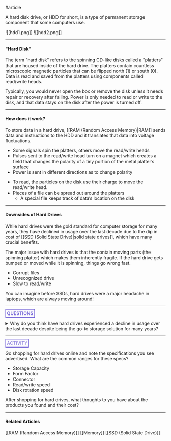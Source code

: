#article 

A hard disk drive, or HDD for short, is a type of permanent storage component that some computers use.

![[hdd1.png]]
![[hdd2.png]]

---
#### "Hard Disk"

The term "hard disk" refers to the spinning CD-like disks called a "platters" that are housed inside of the hard drive. The platters contain countless microscopic magnetic particles that can be flipped north (1) or south (0). Data is read and saved from the platters using components called read/write heads.

Typically, you would never open the box or remove the disk unless it needs repair or recovery after failing. Power is only needed to read or write to the disk, and that data stays on the disk after the power is turned off. 

---
#### How does it work?

To store data in a hard drive, [[RAM (Random Access Memory)|RAM]] sends data and instructions to the HDD and it translates that data into voltage fluctuations.
 * Some signals spin the platters, others move the read/write heads
* Pulses sent to the read/write head turn on a magnet which creates a field that changes the polarity of a tiny portion of the metal platter’s surface
* Power is sent in different directions as to change polarity
- To read, the particles on the disk use their charge to move the read/write head.
- Pieces of a file can be spread out around the platters
    - A special file keeps track of data’s location on the disk

---
#### Downsides of Hard Drives

While hard drives were the gold standard for computer storage for many years, they have declined in usage over the last decade due to the dip in cost of [[SSD (Solid State Drive)|solid state drives]], which have many crucial benefits.

The major issue with hard drives is that the contain moving parts (the spinning platter) which makes them inherently fragile. If the hard drive gets bumped or moved while it is spinning, things go wrong fast.
* Corrupt files
* Unrecognized drive
* Slow to read/write

You can imagine before SSDs, hard drives were a major headache in laptops, which are always moving around!

<hr>

**<span style="color: #7b6cd9; border: 2px solid #7b6cd9; padding: 3px">QUESTIONS</span>**

<details>
	<summary>Why do you think have hard drives experienced a decline in usage over the last decade despite being the go-to storage solution for many years?</summary>
		<p style="font-style: italic">Hard drives are fragile and our experience with computers is becoming more and more mobile.</p>
</details>

<hr>

<span style="color: #7b6cd9; border: 2px solid #7b6cd9; padding: 3px">ACTIVITY</span>

Go shopping for hard drives online and note the specifications you see advertised. What are the common ranges for these specs?
* Storage Capacity
* Form Factor
* Connector
* Read/write speed
* Disk rotation speed

After shopping for hard drives, what thoughts to you have about the products you found and their cost?

---
#### Related Articles

[[RAM (Random Access Memory)]]
[[Memory]]
[[SSD (Solid State Drive)]]

